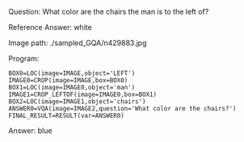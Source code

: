 Question: What color are the chairs the man is to the left of?

Reference Answer: white

Image path: ./sampled_GQA/n429883.jpg

Program:

```
BOX0=LOC(image=IMAGE,object='LEFT')
IMAGE0=CROP(image=IMAGE,box=BOX0)
BOX1=LOC(image=IMAGE0,object='man')
IMAGE1=CROP_LEFTOF(image=IMAGE0,box=BOX1)
BOX2=LOC(image=IMAGE1,object='chairs')
ANSWER0=VQA(image=IMAGE2,question='What color are the chairs?')
FINAL_RESULT=RESULT(var=ANSWER0)
```
Answer: blue


